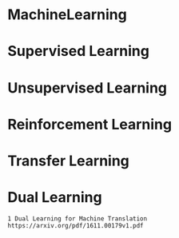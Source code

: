 # MachineLearning

# Supervised Learning

# Unsupervised Learning

# Reinforcement Learning

# Transfer Learning

# Dual Learning

	1 Dual Learning for Machine Translation https://arxiv.org/pdf/1611.00179v1.pdf
